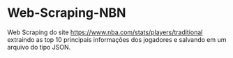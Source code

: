 # Web-Scraping-NBN
Web Scraping do site https://www.nba.com/stats/players/traditional extraindo as top 10 principais informações dos jogadores e salvando em um arquivo do tipo JSON.
